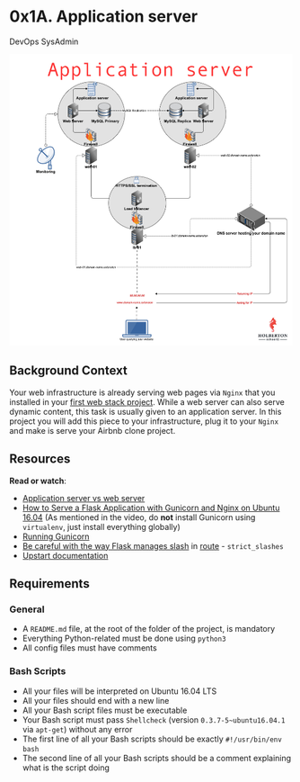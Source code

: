 <h1>0x1A. Application server</h1>
DevOps SysAdmin<br>
<p><img src="c7d1ed0a2e10d1b4e9b3.jpg" alt="" loading='lazy' style="" /></p>
<h2>Background Context</h2>
<p>Your web infrastructure is already serving web pages via <code>Nginx</code> that you installed in your <a href="/rltoken/95oRNZ-zRGwLxtWECJqsWA" title="first web stack project" target="_blank">first web stack project</a>. While a web server can also serve dynamic content, this task is usually given to an application server. In this project you will add this piece to your infrastructure, plug it to your <code>Nginx</code> and make is serve your Airbnb clone project.</p>

<h2>Resources</h2>

<p><strong>Read or watch</strong>:</p>

<ul>
<li><a href="/rltoken/B9fOBzIxX_t1289WAuRzJw" title="Application server vs web server" target="_blank">Application server vs web server</a> </li>
<li><a href="/rltoken/kpG6RwmwRJHzRmGUM_ERcA" title="How to Serve a Flask Application with Gunicorn and Nginx on Ubuntu 16.04" target="_blank">How to Serve a Flask Application with Gunicorn and Nginx on Ubuntu 16.04</a> (As mentioned in the video, do <strong>not</strong> install Gunicorn using <code>virtualenv</code>, just install everything globally)</li>
<li><a href="/rltoken/2LF1j7xKJGYaUtD1HKgUeQ" title="Running Gunicorn" target="_blank">Running Gunicorn</a> </li>
<li><a href="/rltoken/zTCSTQxrH2za4hxbkt8K3g" title="Be careful with the way Flask manages slash" target="_blank">Be careful with the way Flask manages slash</a> in <a href="/rltoken/n5A0nmah-Si78zbNvdb4GA" title="route" target="_blank">route</a>  - <code>strict_slashes</code></li>
<li><a href="/rltoken/cldrneY3Qr7LlDysygzRHw" title="Upstart documentation" target="_blank">Upstart documentation</a> </li>
</ul>

<h2>Requirements</h2>
<h3>General</h3>

<ul>
<li>A <code>README.md</code> file, at the root of the folder of the project, is mandatory</li>
<li>Everything Python-related must be done using <code>python3</code></li>
<li>All config files must have comments</li>
</ul>

<h3>Bash Scripts</h3>

<ul>
<li>All your files will be interpreted on Ubuntu 16.04 LTS</li>
<li>All your files should end with a new line</li>
<li>All your Bash script files must be executable</li>
<li>Your Bash script must pass <code>Shellcheck</code> (version <code>0.3.7-5~ubuntu16.04.1</code> via <code>apt-get</code>) without any error</li>
<li>The first line of all your Bash scripts should be exactly <code>#!/usr/bin/env bash</code></li>
<li>The second line of all your Bash scripts should be a comment explaining what is the script doing</li>
</ul>
